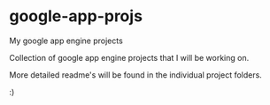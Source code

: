 google-app-projs
================

My google app engine projects

Collection of google app engine projects that I will be working on.

More detailed readme's will be found in the individual project folders.

:)
